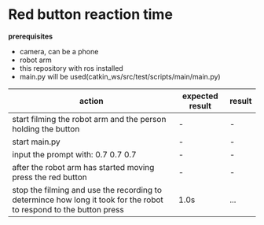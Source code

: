 # Red button reaction time

**prerequisites**
- camera, can be a phone
- robot arm
- this repository with ros installed
- main.py will be used(catkin_ws/src/test/scripts/main/main.py)

| action | expected result | result |
| --- | --- | --- |
| start filming the robot arm and the person holding the button | - | - |
| start main.py | - | - |
| input the prompt with: 0.7 0.7 0.7 | - | - |
| after the robot arm has started moving press the red button | - | - |
| stop the filming and use the recording to determince how long it took for the robot to respond to the button press | 1.0s | ... |